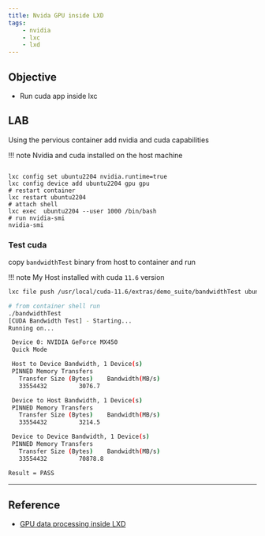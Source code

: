```yaml
---
title: Nvida GPU inside LXD
tags:
    - nvidia
    - lxc
    - lxd
---
```


## Objective
- Run cuda app inside lxc

## LAB
Using the pervious container add nvidia and cuda capabilities

!!! note
    Nvidia and cuda installed on the host machine

```

lxc config set ubuntu2204 nvidia.runtime=true
lxc config device add ubuntu2204 gpu gpu
# restart container
lxc restart ubuntu2204
# attach shell
lxc exec  ubuntu2204 --user 1000 /bin/bash
# run nvidia-smi
nvidia-smi
```
     
### Test cuda

copy `bandwidthTest` binary from host to container and run

!!! note
    My Host installed with cuda `11.6` version

```bash
lxc file push /usr/local/cuda-11.6/extras/demo_suite/bandwidthTest ubuntu2204/home/ubuntu/

# from container shell run
./bandwidthTest 
[CUDA Bandwidth Test] - Starting...
Running on...

 Device 0: NVIDIA GeForce MX450
 Quick Mode

 Host to Device Bandwidth, 1 Device(s)
 PINNED Memory Transfers
   Transfer Size (Bytes)	Bandwidth(MB/s)
   33554432			3076.7

 Device to Host Bandwidth, 1 Device(s)
 PINNED Memory Transfers
   Transfer Size (Bytes)	Bandwidth(MB/s)
   33554432			3214.5

 Device to Device Bandwidth, 1 Device(s)
 PINNED Memory Transfers
   Transfer Size (Bytes)	Bandwidth(MB/s)
   33554432			70878.8

Result = PASS

```

---

## Reference
- [GPU data processing inside LXD](https://ubuntu.com/tutorials/gpu-data-processing-inside-lxd#1-overview)

